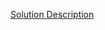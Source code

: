 [Solution Description](https://www.hackerrank.com/challenges/java-primality-test/problem?isFullScreen=true)
